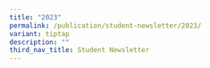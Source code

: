 ```yaml
---
title: "2023"
permalink: /publication/student-newsletter/2023/
variant: tiptap
description: ""
third_nav_title: Student Newsletter
---
```

